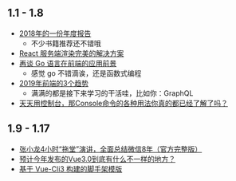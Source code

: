 ## 1.1 - 1.8
* [2018年的一份年度报告](https://blog.5udou.cn/blog/2018Nian-De-Yi-Fen-Nian-Du-Bao-Gao-55)
  * 不少书籍推荐还不错哦
* [React 服务端渲染完美的解决方案](https://segmentfault.com/a/1190000017361781)
* [再谈 Go 语言在前端的应用前景](https://mp.weixin.qq.com/s/v0-d-qPQFlV0CxttFpzC5w)
  * 感觉 go 不错滴诶，还是函数式编程
* [2019年前端的3个趋势](https://mp.weixin.qq.com/s/wwB_gCrMx2EhwueVYKbemA)
  * 满满的都是接下来学习的干活哇，比如你：GraphQL
* [天天用控制台，那Console命令的各种用法你真的都已经了解了吗？](https://mp.weixin.qq.com/s/8jcqYIPZGQVsLo3fou41Zw)

## 1.9 - 1.17
* [张小龙4小时“拖堂”演讲，全面总结微信8年（官方完整版）](https://mp.weixin.qq.com/s/pLmuGoc4bZrMNl7MSoWgiA)
* [预计今年发布的Vue3.0到底有什么不一样的地方？](https://mp.weixin.qq.com/s/Mcxudad5BlZVMjoL1Bt2xQ)
* [基于 Vue-Cli3 构建的脚手架模版](https://www.jeffjade.com/2019/01/13/146-awesome-vue-cli3-example/)